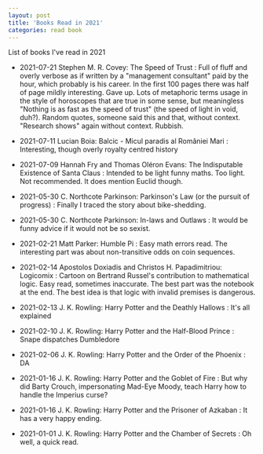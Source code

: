 ```yaml
---
layout: post
title: 'Books Read in 2021'
categories: read book
---
```


List of books I've read in 2021

- 2021-07-21 Stephen M. R. Covey: The Speed of Trust
: Full of fluff and overly verbose as if written by a "management consultant"
paid by the hour, which probably is his career. In the first 100 pages there
was half of page mildly interesting. Gave up. Lots of metaphoric terms usage in
the style of horoscopes that are true in some sense, but meaningless "Nothing
is as fast as the speed of trust" (the speed of light in void, duh?).  Random
quotes, someone said this and that, without context.  "Research shows" again
without context. Rubbish.

- 2021-07-11 Lucian Boia: Balcic - Micul paradis al României Mari
: Interesting, though overly royalty centred history

- 2021-07-09 Hannah Fry and Thomas Oléron Evans: The Indisputable Existence of Santa Claus
: Intended to be light funny maths. Too light. Not recommended. It does mention
Euclid though.

- 2021-05-30 C. Northcote Parkinson: Parkinson's Law (or the pursuit of progress)
: Finally I traced the story about bike-shedding.

- 2021-05-30 C. Northcote Parkinson: In-laws and Outlaws
: It would be funny advice if it would not be so sexist.

- 2021-02-21 Matt Parker: Humble Pi
: Easy math errors read. The interesting part was about non-transitive odds on
coin sequences.

- 2021-02-14 Apostolos Doxiadis and Christos H. Papadimitriou: Logicomix
: Cartoon on Bertrand Russel's contribution to mathematical logic. Easy read,
sometimes inaccurate. The best part was the notebook at the end. The best idea
is that logic with invalid premises is dangerous.

- 2021-02-13 J. K. Rowling: Harry Potter and the Deathly Hallows
: It's all explained

- 2021-02-10 J. K. Rowling: Harry Potter and the Half-Blood Prince
: Snape dispatches Dumbledore

- 2021-02-06 J. K. Rowling: Harry Potter and the Order of the Phoenix
: DA

- 2021-01-16 J. K. Rowling: Harry Potter and the Goblet of Fire
: But why did Barty Crouch, impersonating Mad-Eye Moody, teach Harry how to
handle the Imperius curse?

- 2021-01-16 J. K. Rowling: Harry Potter and the Prisoner of Azkaban
: It has a very happy ending.

- 2021-01-01 J. K. Rowling: Harry Potter and the Chamber of Secrets
: Oh well, a quick read.

